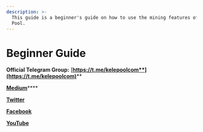 ```yaml
---
description: >-
  This guide is a beginner's guide on how to use the mining features of Kele
  Pool.
---
```


# Beginner Guide

**Official Telegram Group:** [**https://t.me/kelepoolcom**](https://t.me/kelepoolcom)****

[**Medium**](https://medium.com/@kelepool)****

****[**Twitter**](https://twitter.com/PoolCola)****

****[**Facebook**](https://www.facebook.com/KelePool/)****

****[**YouTube**](https://www.youtube.com/channel/UC41u9bo8U8UYNO\_rJ6pb8GQ)****

